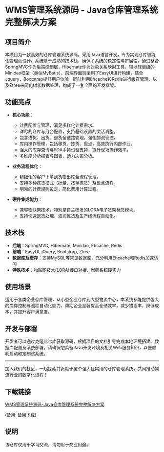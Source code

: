 # WMS管理系统源码 - Java仓库管理系统完整解决方案

## 项目简介

本项目为一款高效的仓库管理系统源码，采用Java语言开发，专为实现仓库智能化管理而设计。系统基于成熟的技术栈，确保了系统的稳定性与扩展性。通过整合SpringMVC作为后端控制层，Hibernate作为对象关系映射工具，辅以轻量级的Minidao框架（类似MyBatis），前端界面则采用了EasyUI进行构建，结合Jquery、Bootstrap提升用户体验，同时利用Ehcache和Redis进行缓存管理，以及Ztree来简化树状数据处理，构成了一套全面的开发框架。

## 功能亮点

- **核心功能**：
  - 计费配置与管理，满足多样化计费需求。
  - 详尽的仓库与月台配置，支持基础设置的灵活调整。
  - 包含进货、出货、退货全链路管理，强化物流管控。
  - 库内操作管理，包括移货、拣货、盘点，高效执行内部作业。
  - 强大的库存查询与PDA手持设备支持，提升现场操作效率。
  - 多维度分析报表与图表，助力决策分析。

- **业务流程优化**：
  - 精细化的客户下单到货物出库全流程管理。
  - 支持多种拣货模式（批量、按单拣货）及盘点流程。
  - 明晰的计费规则设定，简化费用计算过程。

- **硬件集成能力**：
  - 兼容物联网技术，特别是自主研发的LORA电子货架标签模块。
  - 支持快速退货处理、波次拣货及生产线流程自动化。

## 技术栈

- **后端**：SpringMVC, Hibernate, Minidao, Ehcache, Redis
- **前端**：EasyUI, jQuery, Bootstrap, Ztree
- **数据库及缓存**：支持MySQL等常见数据库，充分利用Ehcache和Redis加速访问
- **特殊技术**：物联网技术(LORA)接口对接，增强系统硬实力

## 使用场景

适用于各类企业仓库管理，从小型企业仓库到大型物流中心，本系统都能提供强大的库存控制与流程自动化能力，帮助企业显著提高仓储效率，减少错误率，降低成本，并提升客户满意度。

## 开发与部署

开发者可以通过克隆此仓库获取源码，根据项目的文档引导完成本地环境搭建、数据库配置及系统部署。请确保您具备Java开发环境及相关Web服务知识，以便顺利启动和定制该系统。

---

加入我们的社区，一起探索并贡献于这个强大且实用的仓库管理系统，共同推动物流行业的数字化进程！

## 下载链接
[WMS管理系统源码-Java仓库管理系统完整解决方案](https://pan.quark.cn/s/da69956e5b34) 

(备用: [备用下载](https://pan.baidu.com/s/1o7gYFxIF2uUcEISw50VzSQ?pwd=1234))

## 说明

该仓库仅用于学习交流，请勿用于商业用途。
